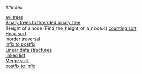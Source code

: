 ##index

[avl trees](AVL_tree_rotations_1)   
[Binary trees to threaded binary tree](Binary_to_threaded_binary_tree)     
[Height of a node (Find_the_height_of_a_node.c)
[counting sort](counting_sort.c)   
[Heap sort](heap_sort.c)   
[Inorder traversal](in_order_traversal.c)   
[Infix to postfix](infix_to_postfix.c)   
[Linear data structures](linear_data_structures.c)   
[linked list](linked_list.c)   
[Merge sort](merge_sort.c)   
[postfix to infix](postfix_to_infix.c)   
